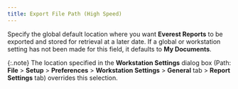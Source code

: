 ```yaml
---
title: Export File Path (High Speed)
---
```



Specify the global default location where you want **Everest Reports** to be exported and stored  for retrieval at a later date. If a global or workstation setting has  not been made for this field, it defaults to **My 
 Documents**.


{:.note}
The location specified in the **Workstation 
 Settings** dialog box (Path: **File**  > **Setup** > **Preferences**  > **Workstation Settings** >  **General** tab > **Report 
 Settings** tab) overrides this selection.
